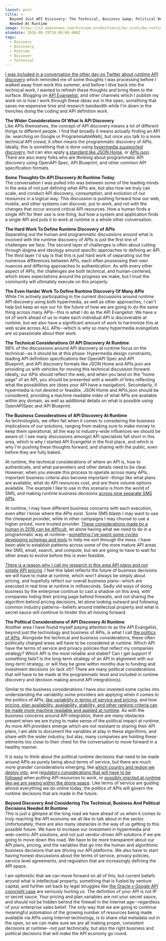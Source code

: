 ```yaml
---
layout: post
title: >-
  Beyond Just API Discovery: The Technical, Business &amp; Political Decisions
  Needed At Runtime
image: https://s3.amazonaws.com/kinlane-productions2/bw-icons/bw-runtime-api.png
atomdate: 2016-08-29T16:00:00.000Z
tags:
  - Business
  - Discovery
  - Runtime
  - Discover
  - Technical
---
```

[I was included in a conversation the other day on Twitter about runtime API discovery](https://twitter.com/steveklabnik/status/769658220159836160) which reminded me of some thoughts I was processing before I walked away from work this summer, and before I dive back into the technical work, I wanted to refresh these thoughts and bring them to the surface. Blogging on [API Evangelist](http://apievangelist.com), and other channels which I publish my work on is how I work through these ideas out in the open, something that saves me expensive time and research bandwidth while I'm down in the trenches doing the coding and API definition work.

**The Wider Considerations Of What Is API Discovery**  
Like APIs themselves, the concept of API discovery means a lot of different things to different people. I find that broadly it means actually finding an API (ie. searching on Google or ProgrammableWeb), but once you talk to a more technical API crowd, it often means the programmatic discovery of APIs. Ideally, this is something that is done using [hypermedia suupported discovery](https://en.wikipedia.org/wiki/HATEOAS), but can also apply [a standard like JSON Home](https://tools.ietf.org/html/draft-nottingham-json-home-02), or [APIs.json](http://apisjson.org). There are also many folks who are thinking about programmatic API discovery using OpenAPI Spec, API Blueprint, and other common API specification formats.

**Some Thoughts On API Discovery At Runtime Today**  
The conversation I was pulled into was between some of the leading minds in the area of not just defining what APIs are, but also how we truly can scale, and conduct API discovery, consumption, and evolution of our resources in a logical way. This discussion is pushing forward how our web, mobile, and other systems can discover, put to work, and roll with the changes that occur around critical API resources. How a human finds a single API for their use is one thing, but how a system and application finds a single API and puts it to work at runtime is a whole other conversation.

**The Hard Work To Define Runtime Discovery of APIs**  
Separating out the human and programmatic discussions around what is involved with the runtime discovery of APIs is just the first line of challenges we face. The second layer of challenges is often about cutting through dogma and ideology around specific approaches to defining an API. The third layer I'd say is that this is just hard work of separating out the numerous differences between APIs, each often possessing their own nuances and differing approaches to authentication. As with every other aspect of APIs, the challenges are both technical, and human-centered, which slows expectations around the progress we make, but I trust the community will ultimately execute on this properly. 

**The Even Harder Work To Define Runtime Discovery Of Many APIs**  
While I'm actively participating in the current discussions around runtime API discovery using both hypermedia, as well as other approaches, I can't help but keep an eye our for the future of how we are going to do the same thing across many APIs--this is what I do as the API Evangelist. We have a lot of work ahead of us to make each individual API is discoverable at runtime, but we also have a significant amount of work to harmonize this at web scale across ALL APIs--which is why so many hypermedia evangelists are so passionate about their work. 

**The Technical Considerations Of API Discovery At Runtime**  
98% of the discussions around API discovery at runtime focus on the technical--as it should be at this phase. Hypermedia design constraints, leading API definition specifications like OpenAPI Spec and API Blueprint, and API discovery formats like JSON Home and APIs.json are providing us with vehicles for moving this technical discussion forward. Ideally, our APIs should reflect the web, and when you land on the "home page" of an API, you should be presented with a wealth of links reflecting what the possibilities are (does your API have a navigation). Secondarily, if hypermedia is not desired or feasible, JSON Home and APIs.json should be considered, providing a machine readable index of what APIs are available within any domain, as well as additional details on what is possible using OpenAPISpec and API Blueprint.

**The Business Considerations of API Discovery At Runtime**  
As technologists, we often fail when it comes to considering the business implications of our solutions, ranging from making sure to make money to keep them operational, all the way to industry-wide influences we should be aware of. I see many discussions amongst API specialists fall short in this area, which is why I started API Evangelist in the first place, and which is why I'm pushing these thoughts forward, and sharing with the public, even before they are fully baked.  

At runtime, the technical considerations of where an API is, how to authenticate, and what parameters and other details need to be clear. However, when you elevate this process to operate across many APIs, important business criteria also become important--things like what plans are available, what do API resources cost, and are there volume options available. The example I like to use in this scenario is from the world of SMS, and making runtime business decisions [across nine separate SMS APIs](http://sms.stack.network/apis.json).

At runtime, I may have different business concerns with each execution, even after I know where the APIs exist. Some SMS blasts I may want to use the cheapest provider, while in other campaigns I may choose to use a higher priced, more trusted provider. [These considerations made by a human in 2016 can be difficult](http://apievangelist.com/2016/03/06/numerous-challenges-when-it-comes-to-comparing-even-similar-api-plans/), let alone having what we need to do in a programmatic way at runtime--[something I've spent some cycles developing schemas and tools](http://apievangelist.com/2016/02/13/my-tooling-and-api-for-gathering-and-organizing-the-details-of-the-plans-and-pricing-for-apis/) to help me sort through the mess. I have been able to establish patterns across some of the more mature API areas like SMS, email, search, and compute, but we are going to have to wait for other areas to evolve before this is even feasible.

[There is a reason why I call my research in this area API plans and not simple API pricing](http://apievangelist.com/2015/12/15/why-i-labeled-my-research-api-plans-instead-of-api-pricing/). I feel this label reflects the future of business decisions we will have to make at runtime, which won't always be simply about pricing, and hopefully reflect our overall business plans--which are executed in real time at runtime in milliseconds. Sadly old ways of doing business by the enterprise continue to cast a shadow on this area, with companies hiding their pricing page behind firewalls, and not sharing the algorithm behind pricing decisions, let alone looking outward and following common industry patterns--beliefs around intellectual property and what is secret sauce will continue to hinder this all moving forward.

**The Political Considerations of API Discovery At Runtime**  
Another area I have found myself paying attention to as the API Evangelist, beyond just the technology and business of APIs, is what I call [the politics of APIs](http://apievangelist.com/2014/03/17/politics-of-apis/). Alongside the technical and business considerations, these often politically charged areas will have to be considered at runtime. Which API have the terms of service and privacy policies that reflect my companies strategy? Which API is the most reliable and stable? Can I get support if something fails? Is the long-term strategy of an API in alignment with our long-term strategy, or will they be gone within months due to funding and investment decisions (or lack of)? There are many political considerations that will have to be made at the programmatic level and included in runtime discovery and decision making around API integration(s).

Similar to the business considerations I have also invested some cycles into understanding the variability some providers are applying when it comes to the politics of APIs, [like variability in terms of service and pricing](http://apievangelist.com/2015/12/15/customizable-terms-of-service-as-part-of-your-api-plans/), and how [pricing, plan availability, availability, stability, and other ranking criteria can be made more machine readable and applied at runtime](http://apievangelist.com/2015/10/31/after-combining-my-api-plans-pricing-and-rating-research-i-see-hints-of-an-api-industry-economic-engine/). As with the business concerns around API integration, there are many obstacles present when we are trying to make sense of the political impact at runtime. As more API providers emerge which are not resistant to sharing their API plans, I am able to document the variables at play in these algorithms, and share with the wider industry, but alas, many companies are holding these elements too close to their chest for the conversation to move forward in a healthy manner.

It is easy to think about the political runtime decisions that need to be made around APIs as purely being about terms of service, but there are much more grander considerations emerging, like [which country and region we deploy into](http://apievangelist.com/2016/01/05/your-api-access-replicated-into-multiple-regions-around-the-globe-for-additional-charge/), and r[egulatory considerations that will have to be followed](http://apievangelist.com/2015/03/27/politics-of-apis-talk-of-api-driven-regulation-is-increasing/) when putting API resources to work, or [possibly injected at runtime like we are seeing within the drone space](http://apievangelist.com/2016/08/02/direct-government-connection-into-internet-of-things-devices-like-we-are-seeing-with-drones/). Like terms of service are guiding almost everything we do online today, the politics of APIs will govern the runtime decisions that are made in the future. 

**Beyond Discovery And Considering The Technical, Business And Political Decisions Needed At Runtime**  
This is just a glimpse at the long road we have ahead of us when it comes to truly reaching the API economy we all like to talk about in the sector. Unfortunately, there are also many obstacles in the way of us getting to this possible future. We have to increase our investment in hypermedia and web-centric API solutions, and not just vendor-driven API solutions if we are going to move down this road. We have to be more transparent about our API plans, pricing, and the variables that go into the human and algorithmic business decisions that are driving our API platforms. We also have to start having honest discussions about the terms of service, privacy policies, service level agreements, and regulation that are increasingly defining the API space. 

I am optimistic that we can move forward on all of this, but current beliefs around what is intellectual property, something that is fueled by venture capital, and further set back by legal struggles like [the Oracle v Google API copyright case](http://apievangelist.com/2015/08/22/what-we-can-do-to-make-a-difference-in-the-wake-of-oracle-v-google-api-copyright-case/) are seriously hurting us. The definition of your API is not IP or secret sauce. Your pricing and plan variables are not your secret sauce, and should not be hidden behind the firewall in the Internet age--regardless of your enterprise sales belief. The only way that we are going to continue meaningful automation of the growing number of resources being made available via APIs using Internet technology, is to share vital metadata out in the open, so we can make sure we are all making proper, consistent decisions at runtime--not just technically, but also the right business and political decisions that will make the API economy go round.